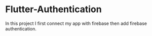 # Flutter-Authentication
In this project  I first connect my app with firebase then add firebase authentication.
